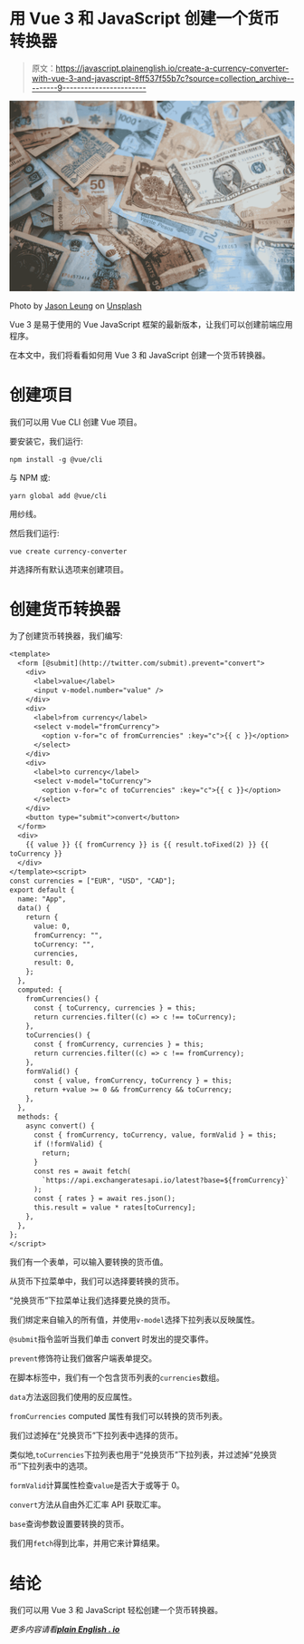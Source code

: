 # 用 Vue 3 和 JavaScript 创建一个货币转换器

> 原文：<https://javascript.plainenglish.io/create-a-currency-converter-with-vue-3-and-javascript-8ff537f55b7c?source=collection_archive---------9----------------------->

![](img/2bd5698120ad321a5f02e3ba8ec83b5d.png)

Photo by [Jason Leung](https://unsplash.com/@ninjason?utm_source=medium&utm_medium=referral) on [Unsplash](https://unsplash.com?utm_source=medium&utm_medium=referral)

Vue 3 是易于使用的 Vue JavaScript 框架的最新版本，让我们可以创建前端应用程序。

在本文中，我们将看看如何用 Vue 3 和 JavaScript 创建一个货币转换器。

# 创建项目

我们可以用 Vue CLI 创建 Vue 项目。

要安装它，我们运行:

```
npm install -g @vue/cli
```

与 NPM 或:

```
yarn global add @vue/cli
```

用纱线。

然后我们运行:

```
vue create currency-converter
```

并选择所有默认选项来创建项目。

# 创建货币转换器

为了创建货币转换器，我们编写:

```
<template>
  <form [@submit](http://twitter.com/submit).prevent="convert">
    <div>
      <label>value</label>
      <input v-model.number="value" />
    </div>
    <div>
      <label>from currency</label>
      <select v-model="fromCurrency">
        <option v-for="c of fromCurrencies" :key="c">{{ c }}</option>
      </select>
    </div>
    <div>
      <label>to currency</label>
      <select v-model="toCurrency">
        <option v-for="c of toCurrencies" :key="c">{{ c }}</option>
      </select>
    </div>
    <button type="submit">convert</button>
  </form>
  <div>
    {{ value }} {{ fromCurrency }} is {{ result.toFixed(2) }} {{ toCurrency }}
  </div>
</template><script>
const currencies = ["EUR", "USD", "CAD"];
export default {
  name: "App",
  data() {
    return {
      value: 0,
      fromCurrency: "",
      toCurrency: "",
      currencies,
      result: 0,
    };
  },
  computed: {
    fromCurrencies() {
      const { toCurrency, currencies } = this;
      return currencies.filter((c) => c !== toCurrency);
    },
    toCurrencies() {
      const { fromCurrency, currencies } = this;
      return currencies.filter((c) => c !== fromCurrency);
    },
    formValid() {
      const { value, fromCurrency, toCurrency } = this;
      return +value >= 0 && fromCurrency && toCurrency;
    },
  },
  methods: {
    async convert() {
      const { fromCurrency, toCurrency, value, formValid } = this;
      if (!formValid) {
        return;
      }
      const res = await fetch(
        `https://api.exchangeratesapi.io/latest?base=${fromCurrency}`
      );
      const { rates } = await res.json();
      this.result = value * rates[toCurrency];
    },
  },
};
</script>
```

我们有一个表单，可以输入要转换的货币值。

从货币下拉菜单中，我们可以选择要转换的货币。

“兑换货币”下拉菜单让我们选择要兑换的货币。

我们绑定来自输入的所有值，并使用`v-model`选择下拉列表以反映属性。

`@submit`指令监听当我们单击 convert 时发出的提交事件。

`prevent`修饰符让我们做客户端表单提交。

在脚本标签中，我们有一个包含货币列表的`currencies`数组。

`data`方法返回我们使用的反应属性。

`fromCurrencies` computed 属性有我们可以转换的货币列表。

我们过滤掉在“兑换货币”下拉列表中选择的货币。

类似地,`toCurrencies`下拉列表也用于“兑换货币”下拉列表，并过滤掉“兑换货币”下拉列表中的选项。

`formValid`计算属性检查`value`是否大于或等于 0。

`convert`方法从自由外汇汇率 API 获取汇率。

`base`查询参数设置要转换的货币。

我们用`fetch`得到比率，并用它来计算结果。

# 结论

我们可以用 Vue 3 和 JavaScript 轻松创建一个货币转换器。

*更多内容请看*[***plain English . io***](https://plainenglish.io/)